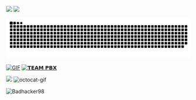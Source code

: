 <img src="https://user-images.githubusercontent.com/73097560/115834477-dbab4500-a447-11eb-908a-139a6edaec5c.gif"> 
<img src="https://user-images.githubusercontent.com/73097560/115834477-dbab4500-a447-11eb-908a-139a6edaec5c.gif">


  <source
    media="(prefers-color-scheme: dark)"
    srcset="https://raw.githubusercontent.com/platane/snk/output/github-contribution-grid-snake-dark.svg"
  />
  <source
    media="(prefers-color-scheme: light)"
    srcset="https://raw.githubusercontent.com/platane/snk/output/github-contribution-grid-snake.svg"
  />
  <img
    alt="github contribution grid snake animation"
    src="https://raw.githubusercontent.com/platane/snk/output/github-contribution-grid-snake.svg"
  />
</picture>


[![GIF](https://github.com/Badhacker98/Badhacker98/blob/main/Badhacker98.gif)](https://github.com/Badhacker98)
   [![ 𝗧𝗘𝗔𝗠 𝗣𝗕𝗫 ](https://github-stats-alpha.vercel.app/api?username=Badhacker98 "Badhacker98")](https://github-stats-alpha.vercel.app/api?username=Badhacker98 "Badhacker98")


<img src="https://readme-typing-svg.herokuapp.com?color=00FF00&width=420&lines=⭐+𝗣𝗕𝗫+𝗧𝗘𝗔𝗠+💫">


<img src="https://octodex.github.com/images/daftpunktocat-thomas.gif" id="octocat" alt="octocat-gif" />


<p><img width="494" align="center" src="https://github-readme-stats.vercel.app/api/top-langs?username=Badhacker98&show_icons=true&locale=en&layout=compact" alt="Badhacker98" /></p>
